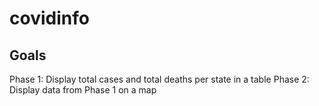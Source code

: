 # covidinfo

## Goals
Phase 1: Display total cases and total deaths per state in a table
Phase 2: Display data from Phase 1 on a map
